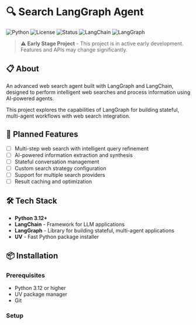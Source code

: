 # 🔍 Search LangGraph Agent

![Python](https://img.shields.io/badge/python-3.9+-blue.svg)
![License](https://img.shields.io/badge/license-MIT-green.svg)
![Status](https://img.shields.io/badge/status-early%20development-yellow.svg)
![LangChain](https://img.shields.io/badge/LangChain-latest-blue.svg)
![LangGraph](https://img.shields.io/badge/LangGraph-latest-purple.svg)

> ⚠️ **Early Stage Project** - This project is in active early development. Features and APIs may change significantly.

## 📋 About

An advanced web search agent built with LangGraph and LangChain, designed to perform intelligent web searches and process information using AI-powered agents.

This project explores the capabilities of LangGraph for building stateful, multi-agent workflows with web search integration.

## 🎯 Planned Features

- [ ] Multi-step web search with intelligent query refinement
- [ ] AI-powered information extraction and synthesis
- [ ] Stateful conversation management
- [ ] Custom search strategy configuration
- [ ] Support for multiple search providers
- [ ] Result caching and optimization

## 🛠️ Tech Stack

- **Python 3.12+**
- **LangChain** - Framework for LLM applications
- **LangGraph** - Library for building stateful, multi-agent applications
- **UV** - Fast Python package installer

## 📦 Installation

### Prerequisites

- Python 3.12 or higher
- UV package manager
- Git

### Setup

